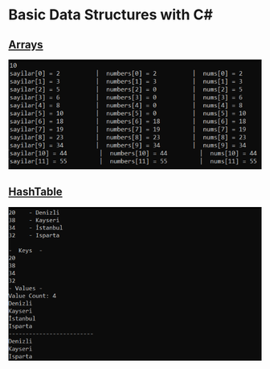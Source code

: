 # Basic Data Structures with C#

## [Arrays](https://github.com/AtakanTurgut/DataStructures_Basic/blob/main/arrays/arrays/Program.cs) 
![](pictures/arrays.png)

## [HashTable](https://github.com/AtakanTurgut/DataStructures_Basic/blob/main/hashtables/hashtables/Program.cs) 
![](pictures/hashtables.PNG) 